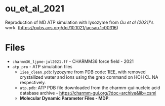 # ou_et_al_2021
Reproduction of MD ATP simulation with lysozyme from *Ou et al (2021)*'s work. (https://pubs.acs.org/doi/10.1021/jacsau.1c00316)

# Files
* `charmm36_ljpme-jul2021.ff` - CHARMM36 force field - 2021
* `atp_pro` - ATP simulation files
   * `1iee_clean.pdb`: lyzozyme from PDB code: 1IEE, with removed crystallized water and ions using the grep command on HOH CL NA respectively.
   * `atp.pdb`: ATP PDB file downloaded from the charmm-gui nucleic acid database archive - https://charmm-gui.org/?doc=archive&lib=csml 
   * **Molecular Dynamic Parameter Files - MDP**:

